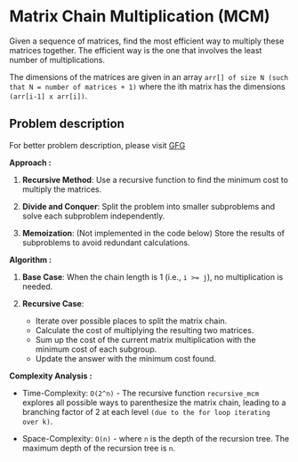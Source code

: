 # Matrix Chain Multiplication (MCM)

Given a sequence of matrices, find the most efficient way to multiply these matrices together. The efficient way is the one that involves the least number of multiplications.

The dimensions of the matrices are given in an array `arr[] of size N (such that N = number of matrices + 1)` where the ith matrix has the dimensions `(arr[i-1] x arr[i])`.

## Problem description

For better problem description, please visit [GFG](https://www.geeksforgeeks.org/problems/matrix-chain-multiplication0303/1)

**Approach :**<br/>

1. **Recursive Method**: Use a recursive function to find the minimum cost to multiply the matrices.

2. **Divide and Conquer**: Split the problem into smaller subproblems and solve each subproblem independently.

3. **Memoization**: (Not implemented in the code below) Store the results of subproblems to avoid redundant calculations.

**Algorithm :**<br/>

1. **Base Case**: When the chain length is 1 (i.e., `i >= j`), no multiplication is needed.

2. **Recursive Case**:

    - Iterate over possible places to split the matrix chain.
    - Calculate the cost of multiplying the resulting two matrices.
    - Sum up the cost of the current matrix multiplication with the minimum cost of each subgroup.
    - Update the answer with the minimum cost found.

**Complexity Analysis :**<br/>

-   Time-Complexity: `O(2^n)` - The recursive function `recursive_mcm` explores all possible ways to parenthesize the matrix chain, leading to a branching factor of 2 at each level `(due to the for loop iterating over k)`.

-   Space-Complexity: `O(n)` - where `n` is the depth of the recursion tree. The maximum depth of the recursion tree is `n`.